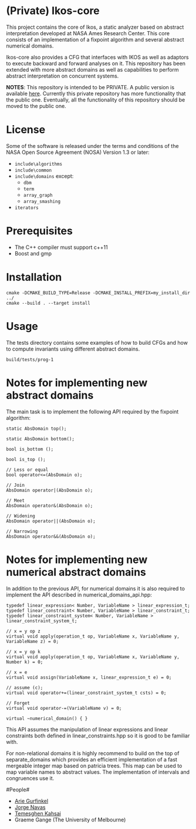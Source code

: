 # (Private) Ikos-core #

This project contains the core of Ikos, a static analyzer based on
abstract interpretation developed at NASA Ames Research Center. This
core consists of an implementation of a fixpoint algorithm and several
abstract numerical domains.

Ikos-core also provides a CFG that interfaces with IKOS as well as
adaptors to execute backward and forward analyses on it. This
repository has been extended with more abstract domains as well as
capabilities to perform abstract interpretation on concurrent systems.

**NOTES**: This repository is intended to be PRIVATE. A public version
  is available [here](https://github.com/seahorn/ikos-core). Currently
  this private repository has more functionality that the public
  one. Eventually, all the functionality of this repository should be
  moved to the public one.


# License #

Some of the software is released under the terms and conditions of the
NASA Open Source Agreement (NOSA) Version 1.3 or later:

- `include\algorithms`
- `include\common`
- `include\domains` except:
    - `dbm`
    - `term`
    - `array_graph`
	- `array_smashing` 
- `iterators`

# Prerequisites #

- The C++ compiler must support c++11
- Boost and gmp 

# Installation #

    cmake -DCMAKE_BUILD_TYPE=Release -DCMAKE_INSTALL_PREFIX=my_install_dir ../
	cmake --build . --target install 

# Usage #

The tests directory contains some examples of how to build CFGs and
how to compute invariants using different abstract domains.

`
build/tests/prog-1
`

# Notes for implementing new abstract domains #

The main task is to implement the following API required by the
fixpoint algorithm:
  
    static AbsDomain top();
    
    static AbsDomain bottom();
    
    bool is_bottom ();

    bool is_top ();

    // Less or equal
    bool operator<=(AbsDomain o);

    // Join
    AbsDomain operator|(AbsDomain o);

    // Meet
    AbsDomain operator&(AbsDomain o);

    // Widening
    AbsDomain operator||(AbsDomain o);

    // Narrowing 
    AbsDomain operator&&(AbsDomain o);
    
# Notes for implementing new numerical abstract domains #

In addition to the previous API, for numerical domains it is also required to implement the API described in
numerical_domains_api.hpp:

    typedef linear_expression< Number, VariableName > linear_expression_t;
    typedef linear_constraint< Number, VariableName > linear_constraint_t;
    typedef linear_constraint_system< Number, VariableName > linear_constraint_system_t;
  
    // x = y op z
    virtual void apply(operation_t op, VariableName x, VariableName y, VariableName z) = 0; 

    // x = y op k
    virtual void apply(operation_t op, VariableName x, VariableName y, Number k) = 0; 

    // x = e
    virtual void assign(VariableName x, linear_expression_t e) = 0; 

    // assume (c);
    virtual void operator+=(linear_constraint_system_t csts) = 0;

    // Forget
    virtual void operator-=(VariableName v) = 0;

    virtual ~numerical_domain() { }
      
This API assumes the manipulation of linear expressions and linear
constraints both defined in linear_constraints.hpp so it is good to be
familiar with.

For non-relational domains it is highly recommend to build on the top
of separate_domains which provides an efficient implementation of a
fast mergeable integer map based on patricia trees. This map can be
used to map variable names to abstract values. The implementation of
intervals and congruences use it.

#People#

* [Arie Gurfinkel](arieg.bitbucket.org)
* [Jorge Navas](http://ti.arc.nasa.gov/profile/jorge/)
* [Temesghen Kahsai](http://www.lememta.info/)
* Graeme Gange (The University of Melbourne)

